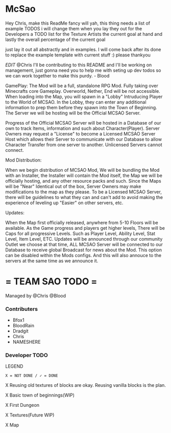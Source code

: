 # McSao

Hey Chris, make this ReadMe fancy will yah, this thing needs a list of example TODOS i will change them when you lay they out for the Developers
a TODO list for the Texture Artists
the current goal at hand
and lastly the overall percentage of the current goal

just lay it out all abstractly and in examples. I will come back after its done to replace the example template with current stuff :) please thankyou

*EDIT* @Chris I'll be contributing to this README and I'll be working on management, just gonna need you to help me with seting up dev todos so we can work together to make this purdy. - Blood

GamePlay: The Mod will be a full, standalone RPG Mod. Fully taking over Minecrafts core Gameplay. Overworld, Nether, End will be not accessible. When loading into the Map, you will spawn in a "Lobby" Intruducing Player to the World of MCSAO. In the Lobby, they can enter any additional information to prep them before they spawn into the Town of Beginning. The Server we will be hosting will be the Official MCSAO Server. 

Progress of the Official MCSAO Server will be hosted in a Database of our own to track Items, information and such about Character(Player). Server Owners may request a "License" to become a Licensed MCSAO Server Host which allows their Server to communicate with our Database to allow Character Transfer from one server to another. Unlicensed Servers cannot connect. 

Mod Distribution:

When we begin distribution of MCSAO Mod, We will be bundling the Mod with an Installer, the Installer will contain the Mod itself, the Map we will be officially hosting, and any other resource packs and such. Since the Maps will be "Near" Identical out of the box, Server Owners may make modifications to the map as they please. To be a Licensed MCSAO Server, there will be guidelines to what they can and can't add to avoid making the experience of leveling up "Easier" on other servers, etc. 

Updates:

When the Map first officially released, anywhere from 5-10 Floors will be available. As the Game progress and players get higher levels, There will be Caps for all progressive Levels. Such as Player Level, Ability Level, Stat Level, Item Level, ETC. Updates will be announced through our community Outlet we choose at that time, ALL MCSAO Server will be connected to our Database to receive global Broadcast for news about the Mod. This option can be disabled within the Mods configs. And this will also annouce to the servers at the same time as we announce it. 


# = TEAM SAO TODO =

Managed by @Chris @Blood

### Contributers
* Bfox1
* BloodRain
* Dradgit
* Chris
* NAMESHERE

### Developer TODO

LEGEND
```
X = NOT DONE / ✓ = DONE
```
X Reusing old textures of blocks are okay. Reusing vanilla blocks is the plan.

X Basic town of beginnings(WIP) 

X First Dungeon

X Textures(Future WIP)

X Map


